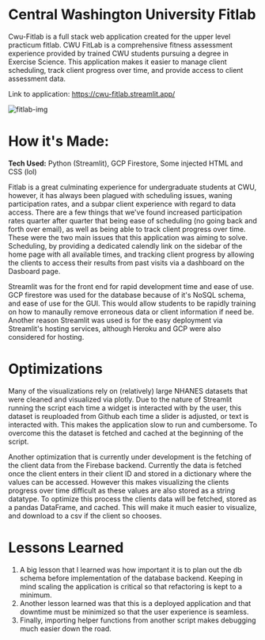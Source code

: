  # Central Washington University Fitlab

Cwu-Fitlab is a full stack web application created for the upper level practicum fitlab. CWU FitLab is a comprehensive fitness assessment experience provided by trained CWU students pursuing a degree in Exercise Science. This application makes it easier to manage client scheduling, track client progress over time, and provide access to client assessment data.

Link to application: https://cwu-fitlab.streamlit.app/

![fitlab-img](https://user-images.githubusercontent.com/66283742/215290444-fe8bf3c0-a421-4cca-bdda-af77c0356243.png)

# How it's Made:
**Tech Used:** Python (Streamlit), GCP Firestore, Some injected HTML and CSS (lol)

Fitlab is a great culminating experience for undergraduate students at CWU, however, it has always been plagued with scheduling issues, waning participation rates, and a subpar client experience with regard to data access. There are a few things that we've found increased participation rates quarter after quarter that being ease of scheduling (no going back and forth over email), as well as being able to track client progress over time. These were the two main issues that this application was aiming to solve. Scheduling, by providing a dedicated calendly link on the sidebar of the home page with all available times, and tracking client progress by allowing the clients to access their results from past visits via a dashboard on the Dasboard page.

Streamlit was for the front end for rapid development time and ease of use. GCP firestore was used for the database because of it's NoSQL schema, and ease of use for the GUI. This would allow students to be rapidly training on how to manaully remove erroneous data or client information if need be. Another reason Streamlit was used is for the easy deployment via Streamlit's hosting services, although Heroku and GCP were also considered for hosting.

# Optimizations

Many of the visualizations rely on (relatively) large NHANES datasets that were cleaned and visualized via plotly. Due to the nature of Streamlit running the script each time a widget is interacted with by the user, this dataset is reuploaded from Github each time a slider is adjusted, or text is interacted with. This makes the application slow to run and cumbersome. To overcome this the dataset is fetched and cached at the beginning of the script.

Another optimization that is currently under development is the fetching of the client data from the Firebase backend. Currently the data is fetched once the client enters in their client ID and stored in a dictionary where the values can be accessed. However this makes visualizing the clients progress over time difficult as these values are also stored as a string datatype. To optimize this process the clients data will be fetched, stored as a pandas DataFrame, and cached. This will make it much easier to visualize, and download to a csv if the client so chooses. 

# Lessons Learned

1. A big lesson that I learned was how important it is to plan out the db schema before implementation of the database backend. Keeping in mind scaling the application is critical so that refactoring is kept to a minimum. 
2. Another lesson learned was that this is a deployed application and that downtime must be minimized so that the user experience is seamless. 
3. Finally, importing helper functions from another script makes debugging much easier down the road.
